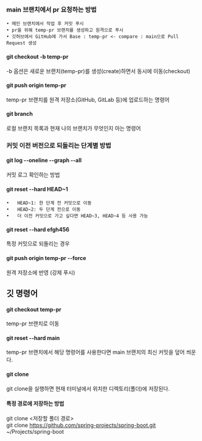 ### main 브랜치에서 pr 요청하는 방법

	• 메인 브랜치에서 작업 후 커밋 푸시
	• pr을 위해 temp-pr 브랜치를 생성하고 원격으로 푸시
	• 깃허브에서 GitHub에 가서 Base : temp-pr <- compare : main으로 Pull Request 생성

#### git checkout -b temp-pr
-b 옵션은 새로운 브랜치(temp-pr)를 생성(create)하면서 동시에 이동(checkout)

#### git push origin temp-pr
temp-pr 브랜치를 원격 저장소(GitHub, GitLab 등)에 업로드하는 명령어

#### git branch
로컬 브랜치 목록과 현재 나의 브랜치가 무엇인지 아는 명령어

### 커밋 이전 버전으로 되돌리는 단계별 방법

#### git log --oneline --graph --all
커밋 로그 확인하는 방법

#### git reset --hard HEAD~1
	•	HEAD~1: 한 단계 전 커밋으로 이동
	•	HEAD~2: 두 단계 전으로 이동
	•	더 이전 커밋으로 가고 싶다면 HEAD~3, HEAD~4 등 사용 가능
	
#### git reset --hard efgh456
특정 커밋으로 되돌리는 경우

#### git push origin temp-pr --force
원격 저장소에 반영 (강제 푸시)

## 깃 명령어

#### git checkout temp-pr
temp-pr 브랜치로 이동

#### git reset --hard main
temp-pr 브랜치에서 해당 명령어를 사용한다면 main 브랜치의 최신 커밋을 덮어 씌운다.

	
#### git clone
git clone을 실행하면 현재 터미널에서 위치한 디렉토리(폴더)에 저장된다.

#### 특정 경로에 저장하는 방법 
git clone <URL> <저장할 폴더 경로>  
git clone https://github.com/spring-projects/spring-boot.git ~/Projects/spring-boot
